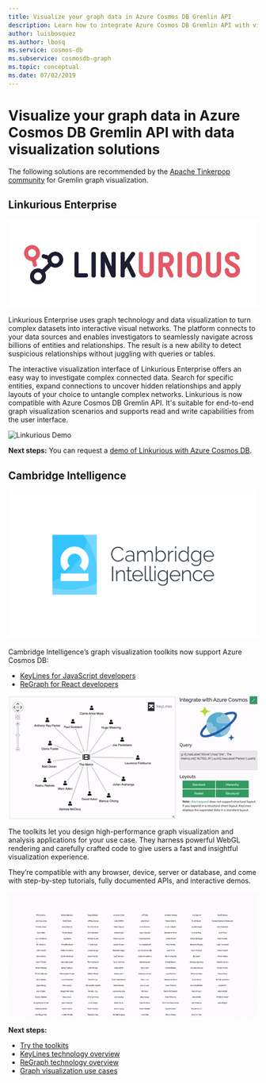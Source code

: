 ```yaml
---
title: Visualize your graph data in Azure Cosmos DB Gremlin API
description: Learn how to integrate Azure Cosmos DB Gremlin API with visualizations solutions.
author: luisbosquez
ms.author: lbosq
ms.service: cosmos-db
ms.subservice: cosmosdb-graph
ms.topic: conceptual
ms.date: 07/02/2019
---
```


# Visualize your graph data in Azure Cosmos DB Gremlin API with data visualization solutions

The following solutions are recommended by the [Apache Tinkerpop community](http://tinkerpop.apache.org/#poweredby) for Gremlin graph visualization.

## Linkurious Enterprise

![Linkurious Logo](./media/graph-visualization/linkurious-logo.jpg)

Linkurious Enterprise uses graph technology and data visualization to turn complex datasets into interactive visual networks. The platform connects to your data sources and enables investigators to seamlessly navigate across billions of entities and relationships. The result is a new ability to detect suspicious relationships without juggling with queries or tables.

The interactive visualization interface of Linkurious Enterprise offers an easy way to investigate complex connected data. Search for specific entities, expand connections to uncover hidden relationships and apply layouts of your choice to untangle complex networks. Linkurious is now compatible with Azure Cosmos DB Gremlin API. It's suitable for end-to-end graph visualization scenarios and supports read and write capabilities from the user interface. 

![Linkurious Demo](./media/graph-visualization/linkurious-demo.gif)

**Next steps:** You can request a [demo of Linkurious with Azure Cosmos DB](https://linkurio.us/contact/).

## Cambridge Intelligence

![Cambridge Intelligence logo](./media/graph-visualization/ci-logo.png)


Cambridge Intelligence’s graph visualization toolkits now support Azure Cosmos DB:
- [KeyLines for JavaScript developers](https://cambridge-intelligence.com/keylines/) 
- [ReGraph for React developers](https://cambridge-intelligence.com/regraph/)

![Cambridge Intelligence Demo](./media/graph-visualization/ci-demo-2.gif)

The toolkits let you design high-performance graph visualization and analysis applications for your use case. They harness powerful WebGL rendering and carefully crafted code to give users a fast and insightful visualization experience.

They’re compatible with any browser, device, server or database, and come with step-by-step tutorials, fully documented APIs, and interactive demos.

![Cambridge Intelligence Demo](./media/graph-visualization/ci-demo-1.gif)


**Next steps:** 
- [Try the toolkits](https://cambridge-intelligence.com/try/)
- [KeyLines technology overview](https://cambridge-intelligence.com/keylines/technology/)
- [ReGraph technology overview](https://cambridge-intelligence.com/regraph/technology/)
- [Graph visualization use cases](https://cambridge-intelligence.com/use-cases/)

